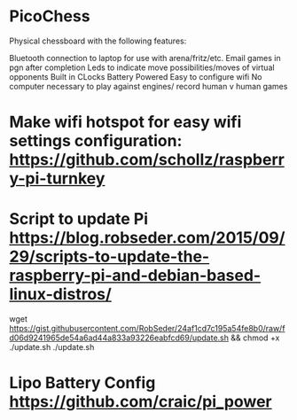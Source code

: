 # PicoChess
Physical chessboard with the following features:

  Bluetooth connection to laptop for use with arena/fritz/etc.
  Email games in pgn after completion
  Leds to indicate move possibilities/moves of virtual opponents
  Built in CLocks
  Battery Powered 
  Easy to configure wifi
  No computer necessary to play against engines/ record human v human games


# Make wifi hotspot for easy wifi settings configuration: https://github.com/schollz/raspberry-pi-turnkey

# Script to update Pi https://blog.robseder.com/2015/09/29/scripts-to-update-the-raspberry-pi-and-debian-based-linux-distros/
  wget https://gist.githubusercontent.com/RobSeder/24af1cd7c195a54fe8b0/raw/fd06d9241965de54a6ad44a833a93226eabfcd69/update.sh && chmod +x ./update.sh
  ./update.sh
 
 # Lipo Battery Config https://github.com/craic/pi_power
